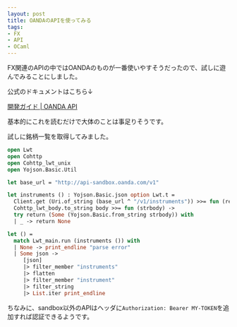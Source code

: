 ```yaml
---
layout: post
title: OANDAのAPIを使ってみる
tags:
- FX
- API
- OCaml
---
```


FX関連のAPIの中ではOANDAのものが一番使いやすそうだったので、試しに遊んでみることにしました。

公式のドキュメントはこちら↓

[開発ガイド | OANDA API](http://developer.oanda.com/docs/jp/v1/guide/)

基本的にこれを読むだけで大体のことは事足りそうです。

試しに銘柄一覧を取得してみました。

``` ocaml
open Lwt
open Cohttp
open Cohttp_lwt_unix
open Yojson.Basic.Util

let base_url = "http://api-sandbox.oanda.com/v1"

let instruments () : Yojson.Basic.json option Lwt.t =
  Client.get (Uri.of_string (base_url ^ "/v1/instruments")) >>= fun (resp, body) ->
  Cohttp_lwt_body.to_string body >>= fun (strbody) ->
  try return (Some (Yojson.Basic.from_string strbody)) with
  | _ -> return None

let () =
  match Lwt_main.run (instruments ()) with
  | None -> print_endline "parse error"
  | Some json ->
     [json]
     |> filter_member "instruments"
     |> flatten
     |> filter_member "instrument"
     |> filter_string
     |> List.iter print_endline
```

ちなみに、sandbox以外のAPIはヘッダに`Authorization: Bearer MY-TOKEN`を追加すれば認証できるようです。
